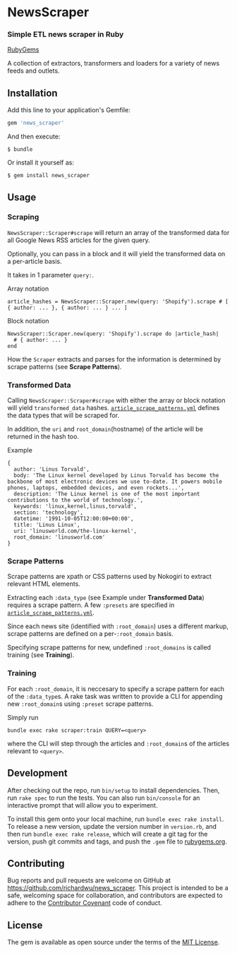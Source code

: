 # NewsScraper

### Simple ETL news scraper in Ruby

[RubyGems](https://rubygems.org/gems/news_scraper)

A collection of extractors, transformers and loaders for a variety of news feeds and outlets.

## Installation

Add this line to your application's Gemfile:

```ruby
gem 'news_scraper'
```

And then execute:

    $ bundle

Or install it yourself as:

    $ gem install news_scraper

## Usage

### Scraping

`NewsScraper::Scraper#scrape` will return an array of the transformed data for all Google News RSS articles for the given query.

Optionally, you can pass in a block and it will yield the transformed data on a per-article basis.

It takes in 1 parameter `query:`.

Array notation
```
article_hashes = NewsScraper::Scraper.new(query: 'Shopify').scrape # [ { author: ... }, { author: ... } ... ]
```

Block notation
```
NewsScraper::Scraper.new(query: 'Shopify').scrape do |article_hash|
  # { author: ... }
end
```

How the `Scraper` extracts and parses for the information is determined by scrape patterns (see **Scrape Patterns**).

### Transformed Data

Calling `NewsScraper::Scraper#scrape` with either the array or block notation will yield `transformed_data` hashes. [`article_scrape_patterns.yml`](https://github.com/richardwu/news_scraper/blob/master/config/article_scrape_patterns.yml) defines the data types that will be scraped for.

In addition, the `uri` and `root_domain`(hostname) of the article will be returned in the hash too.

Example
```
{
  author: 'Linus Torvald',
  body: 'The Linux kernel developed by Linus Torvald has become the backbone of most electronic devices we use to-date. It powers mobile phones, laptops, embedded devices, and even rockets...',
  description: 'The Linux kernel is one of the most important contributions to the world of technology.',
  keywords: 'linux,kernel,linus,torvald',
  section: 'technology',
  datetime: '1991-10-05T12:00:00+00:00',
  title: 'Linus Linux',
  uri: 'linusworld.com/the-linux-kernel',
  root_domain: 'linusworld.com'
}
```

### Scrape Patterns

Scrape patterns are xpath or CSS patterns used by Nokogiri to extract relevant HTML elements.

Extracting each `:data_type` (see Example under **Transformed Data**) requires a scrape pattern. A few `:presets` are specified in [`article_scrape_patterns.yml`](https://github.com/richardwu/news_scraper/blob/master/config/article_scrape_patterns.yml).

Since each news site (identified with `:root_domain`) uses a different markup, scrape patterns are defined on a per-`:root_domain` basis.

Specifying scrape patterns for new, undefined `:root_domains` is called training (see **Training**).

### Training

For each `:root_domain`, it is neccesary to specify a scrape pattern for each of the `:data_type`s. A rake task was written to provide a CLI for appending new `:root_domain`s using `:preset` scrape patterns.

Simply run
```
bundle exec rake scraper:train QUERY=<query>
```

where the CLI will step through the articles and `:root_domain`s of the articles relevant to `<query>`.

## Development

After checking out the repo, run `bin/setup` to install dependencies. Then, run `rake spec` to run the tests. You can also run `bin/console` for an interactive prompt that will allow you to experiment.

To install this gem onto your local machine, run `bundle exec rake install`. To release a new version, update the version number in `version.rb`, and then run `bundle exec rake release`, which will create a git tag for the version, push git commits and tags, and push the `.gem` file to [rubygems.org](https://rubygems.org).

## Contributing

Bug reports and pull requests are welcome on GitHub at https://github.com/richardwu/news_scraper. This project is intended to be a safe, welcoming space for collaboration, and contributors are expected to adhere to the [Contributor Covenant](http://contributor-covenant.org) code of conduct.


## License

The gem is available as open source under the terms of the [MIT License](http://opensource.org/licenses/MIT).

